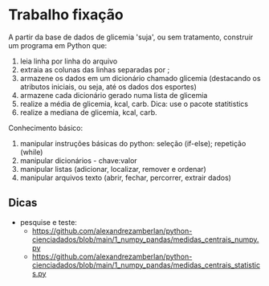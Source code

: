 # Trabalho fixação

A partir da base de dados de glicemia 'suja', ou sem tratamento, construir um programa em Python que:
1) leia linha por linha do arquivo
2) extraia as colunas das linhas separadas por ;
3) armazene os dados em um dicionário chamado glicemia (destacando os atributos iniciais, ou seja, até os dados dos esportes)
4) armazene cada dicionário gerado numa lista de glicemia
5) realize a média de glicemia, kcal, carb. Dica: use o pacote statitistics
6) realize a mediana de glicemia, kcal, carb.

Conhecimento básico:
1) manipular instruções básicas do python: seleção (if-else); repetição (while)
2) manipular dicionários - chave:valor
3) manipular listas (adicionar, localizar, remover e ordenar)
4) manipular arquivos texto (abrir, fechar, percorrer, extrair dados)

## Dicas
  - pesquise e teste:
    - https://github.com/alexandrezamberlan/python-cienciadados/blob/main/1_numpy_pandas/medidas_centrais_numpy.py
    - https://github.com/alexandrezamberlan/python-cienciadados/blob/main/1_numpy_pandas/medidas_centrais_statistics.py
    

